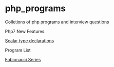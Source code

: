 # php_programs
Colletions of php programs and interview questions

Php7 New Features

[Scalar type declarations](php7_new_features/scalar_type_declarations.php)

Program List

[Fabionacci Series](programming_problems/fabionacci_series.php)
